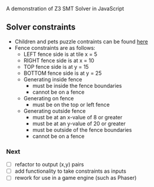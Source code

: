 A demonstration of Z3 SMT Solver in JavaScript

## Solver constraints
- Children and pets puzzle contraints can be found [here](https://woojr.com/wp-content/uploads/2018/08/kids-logic-puzzle-answers.jpg)
- Fence constraints are as follows:
    - LEFT fence side is at tile   x = 5
    - RIGHT fence side is at       x = 10
    - TOP fence side is at         y = 15
    - BOTTOM fence side is at      y = 25
    - Generating inside fence
        - must be inside the fence boundaries
        - cannot be on a fence
    - Generating on fence
        - must be on the top or left fence
    - Generating outside fence
        - must be at an x-value of 8 or greater
        - must be at an y-value of 20 or greater
        - must be outside of the fence boundaries
        - cannot be on a fence

### Next
- [ ] refactor to output (x,y) pairs
- [ ] add functionality to take constraints as inputs
- [ ] rework for use in a game engine (such as Phaser)
